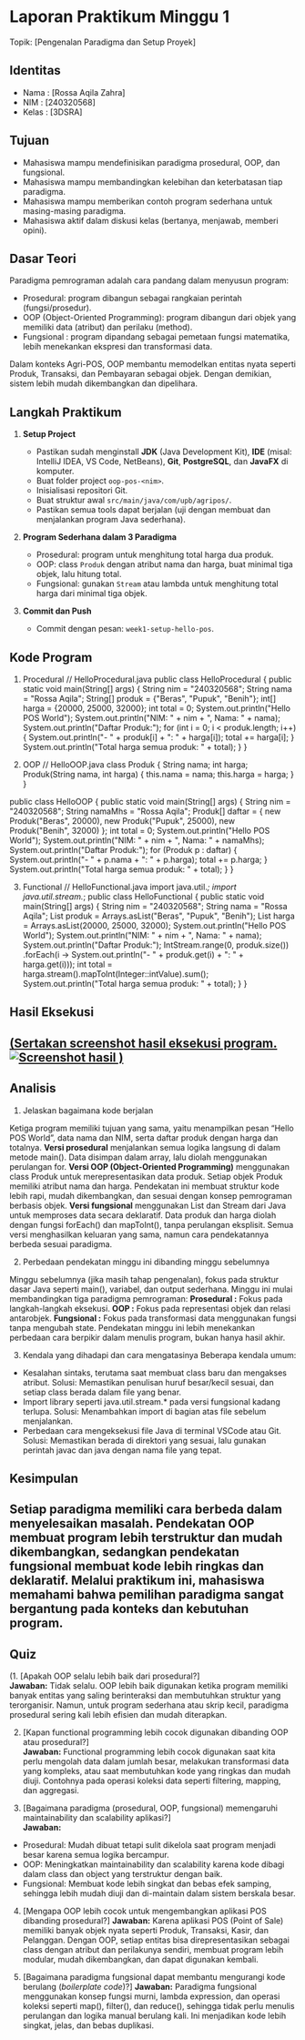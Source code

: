# Laporan Praktikum Minggu 1 
Topik: [Pengenalan Paradigma dan Setup Proyek]

## Identitas
- Nama  : [Rossa Aqila Zahra]
- NIM   : [240320568]
- Kelas : [3DSRA]


## Tujuan
- Mahasiswa mampu mendefinisikan paradigma prosedural, OOP, dan fungsional.
- Mahasiswa mampu membandingkan kelebihan dan keterbatasan tiap paradigma.
- Mahasiswa mampu memberikan contoh program sederhana untuk masing-masing paradigma.
- Mahasiswa aktif dalam diskusi kelas (bertanya, menjawab, memberi opini).
  
## Dasar Teori
Paradigma pemrograman adalah cara pandang dalam menyusun program:  
- Prosedural: program dibangun sebagai rangkaian perintah (fungsi/prosedur).  
- OOP (Object-Oriented Programming): program dibangun dari objek yang memiliki data (atribut) dan perilaku (method).  
- Fungsional : program dipandang sebagai pemetaan fungsi matematika, lebih menekankan ekspresi dan transformasi data.  

Dalam konteks Agri-POS, OOP membantu memodelkan entitas nyata seperti Produk, Transaksi, dan Pembayaran sebagai objek. Dengan demikian, sistem lebih mudah dikembangkan dan dipelihara.  


## Langkah Praktikum
1. **Setup Project**
   - Pastikan sudah menginstall **JDK** (Java Development Kit), **IDE** (misal: IntelliJ IDEA, VS Code, NetBeans), **Git**, **PostgreSQL**, dan **JavaFX** di komputer.
   - Buat folder project `oop-pos-<nim>`.
   - Inisialisasi repositori Git.
   - Buat struktur awal `src/main/java/com/upb/agripos/`.
   - Pastikan semua tools dapat berjalan (uji dengan membuat dan menjalankan program Java sederhana).

2. **Program Sederhana dalam 3 Paradigma**
   - Prosedural: program untuk menghitung total harga dua produk.
   - OOP: class `Produk` dengan atribut nama dan harga, buat minimal tiga objek, lalu hitung total.  
   - Fungsional: gunakan `Stream` atau lambda untuk menghitung total harga dari minimal tiga objek.  

3. **Commit dan Push**
   - Commit dengan pesan: `week1-setup-hello-pos`.  


## Kode Program
1. Procedural
// HelloProcedural.java
public class HelloProcedural {
   public static void main(String[] args) {
      String nim = "240320568";
      String nama = "Rossa Aqila";
      String[] produk = {"Beras", "Pupuk", "Benih"};
      int[] harga = {20000, 25000, 32000};
      int total = 0;
      System.out.println("Hello POS World");
      System.out.println("NIM: " + nim + ", Nama: " + nama);
      System.out.println("Daftar Produk:");
      for (int i = 0; i < produk.length; i++) {
         System.out.println("- " + produk[i] + ": " + harga[i]);
         total += harga[i];
      }
      System.out.println("Total harga semua produk: " + total);
   }
}

2. OOP
// HelloOOP.java
class Produk {
   String nama;
   int harga;
   Produk(String nama, int harga) {
      this.nama = nama;
      this.harga = harga;
   }
}

public class HelloOOP {
   public static void main(String[] args) {
      String nim = "240320568";
      String namaMhs = "Rossa Aqila";
      Produk[] daftar = {
         new Produk("Beras", 20000),
         new Produk("Pupuk", 25000),
         new Produk("Benih", 32000)
      };
      int total = 0;
      System.out.println("Hello POS World");
      System.out.println("NIM: " + nim + ", Nama: " + namaMhs);
      System.out.println("Daftar Produk:");
      for (Produk p : daftar) {
         System.out.println("- " + p.nama + ": " + p.harga);
         total += p.harga;
      }
      System.out.println("Total harga semua produk: " + total);
   }
}

3. Functional
   // HelloFunctional.java
import java.util.*;
import java.util.stream.*;
public class HelloFunctional {
   public static void main(String[] args) {
      String nim = "240320568";
      String nama = "Rossa Aqila";
      List<String> produk = Arrays.asList("Beras", "Pupuk", "Benih");
      List<Integer> harga = Arrays.asList(20000, 25000, 32000);
      System.out.println("Hello POS World");
      System.out.println("NIM: " + nim + ", Nama: " + nama);
      System.out.println("Daftar Produk:");
      IntStream.range(0, produk.size())
         .forEach(i -> System.out.println("- " + produk.get(i) + ": " + harga.get(i)));
      int total = harga.stream().mapToInt(Integer::intValue).sum();
      System.out.println("Total harga semua produk: " + total);
   }
}
## Hasil Eksekusi
[(Sertakan screenshot hasil eksekusi program.  
![Screenshot hasil](screenshots/hasil.png)
)](https://github.com/rossaaqilaz-hash/oop-202501-240320568/tree/f0f967cb378c0fa62e0f947c8b6b107a61a7a444/praktikum/week1-setup-hello-pos/screenshots)
---

## Analisis

1. Jelaskan bagaimana kode berjalan

Ketiga program memiliki tujuan yang sama, yaitu menampilkan pesan “Hello POS World”, data nama dan NIM, serta daftar produk dengan harga dan totalnya.
**Versi prosedural** menjalankan semua logika langsung di dalam metode main(). Data disimpan dalam array, lalu diolah menggunakan perulangan for.
**Versi OOP (Object-Oriented Programming)** menggunakan class Produk untuk merepresentasikan data produk. Setiap objek Produk memiliki atribut nama dan harga. Pendekatan ini membuat struktur kode lebih rapi, mudah dikembangkan, dan sesuai dengan konsep pemrograman berbasis objek.
**Versi fungsional** menggunakan List dan Stream dari Java untuk memproses data secara deklaratif. Data produk dan harga diolah dengan fungsi forEach() dan mapToInt(), tanpa perulangan eksplisit.
Semua versi menghasilkan keluaran yang sama, namun cara pendekatannya berbeda sesuai paradigma. 

2. Perbedaan pendekatan minggu ini dibanding minggu sebelumnya

Minggu sebelumnya (jika masih tahap pengenalan), fokus pada struktur dasar Java seperti main(), variabel, dan output sederhana.
Minggu ini mulai membandingkan tiga paradigma pemrograman:
**Prosedural :** Fokus pada langkah-langkah eksekusi.
**OOP :** Fokus pada representasi objek dan relasi antarobjek.
**Fungsional :** Fokus pada transformasi data menggunakan fungsi tanpa mengubah state.
Pendekatan minggu ini lebih menekankan perbedaan cara berpikir dalam menulis program, bukan hanya hasil akhir.

3. Kendala yang dihadapi dan cara mengatasinya
Beberapa kendala umum:
- Kesalahan sintaks, terutama saat membuat class baru dan mengakses atribut.
Solusi: Memastikan penulisan huruf besar/kecil sesuai, dan setiap class berada dalam file yang benar.
- Import library seperti java.util.stream.* pada versi fungsional kadang terlupa.
Solusi: Menambahkan import di bagian atas file sebelum menjalankan.
- Perbedaan cara mengeksekusi file Java di terminal VSCode atau Git.
Solusi: Memastikan berada di direktori yang sesuai, lalu gunakan perintah javac dan java dengan nama file yang tepat.

## Kesimpulan
Setiap paradigma memiliki cara berbeda dalam menyelesaikan masalah. Pendekatan OOP membuat program lebih terstruktur dan mudah dikembangkan, sedangkan pendekatan fungsional membuat kode lebih ringkas dan deklaratif. Melalui praktikum ini, mahasiswa memahami bahwa pemilihan paradigma sangat bergantung pada konteks dan kebutuhan program.
---

## Quiz
(1. [Apakah OOP selalu lebih baik dari prosedural?]  
   **Jawaban:** Tidak selalu. OOP lebih baik digunakan ketika program memiliki banyak entitas yang saling berinteraksi dan membutuhkan struktur yang terorganisir. Namun, untuk program sederhana atau skrip kecil, paradigma prosedural sering kali lebih efisien dan mudah diterapkan. 

2. [Kapan functional programming lebih cocok digunakan dibanding OOP atau prosedural?]  
   **Jawaban:** Functional programming lebih cocok digunakan saat kita perlu mengolah data dalam jumlah besar, melakukan transformasi data yang kompleks, atau saat membutuhkan kode yang ringkas dan mudah diuji. Contohnya pada operasi koleksi data seperti filtering, mapping, dan aggregasi.

3. [Bagaimana paradigma (prosedural, OOP, fungsional) memengaruhi maintainability dan scalability aplikasi?]  
   **Jawaban:**
- Prosedural: Mudah dibuat tetapi sulit dikelola saat program menjadi besar karena semua logika bercampur.
- OOP: Meningkatkan maintainability dan scalability karena kode dibagi dalam class dan object yang terstruktur dengan baik.
- Fungsional: Membuat kode lebih singkat dan bebas efek samping, sehingga lebih mudah diuji dan di-maintain dalam sistem berskala besar.
   
4. [Mengapa OOP lebih cocok untuk mengembangkan aplikasi POS dibanding prosedural?]
   **Jawaban:** Karena aplikasi POS (Point of Sale) memiliki banyak objek nyata seperti Produk, Transaksi, Kasir, dan Pelanggan. Dengan OOP, setiap entitas bisa direpresentasikan sebagai class dengan atribut dan perilakunya sendiri, membuat program lebih modular, mudah dikembangkan, dan dapat digunakan kembali.
   
5. [Bagaimana paradigma fungsional dapat membantu mengurangi kode berulang (*boilerplate code*)?]
   **Jawaban:** Paradigma fungsional menggunakan konsep fungsi murni, lambda expression, dan operasi koleksi seperti map(), filter(), dan reduce(), sehingga tidak perlu menulis perulangan dan logika manual berulang kali. Ini menjadikan kode lebih singkat, jelas, dan bebas duplikasi.
